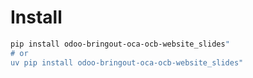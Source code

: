 # Install

```bash
pip install odoo-bringout-oca-ocb-website_slides"
# or
uv pip install odoo-bringout-oca-ocb-website_slides"
```
